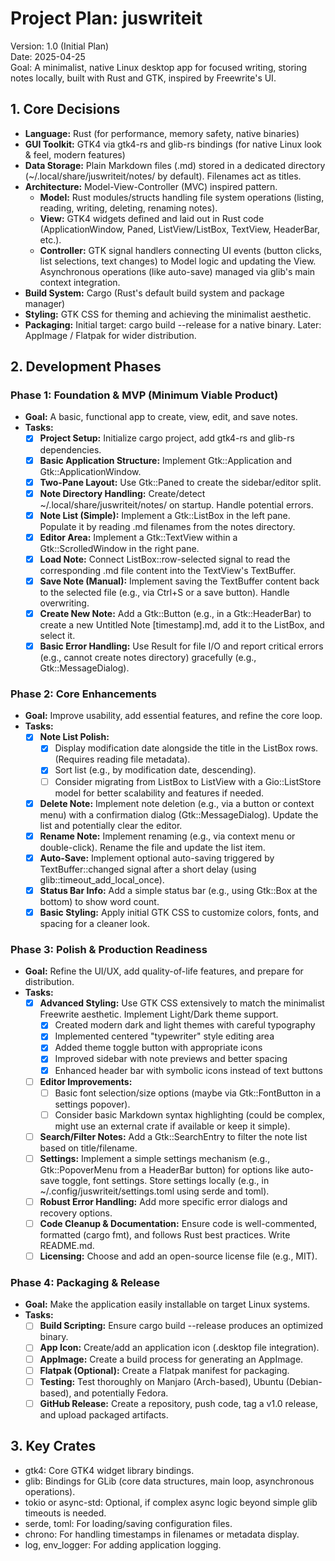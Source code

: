 # **Project Plan: juswriteit**

Version: 1.0 (Initial Plan)  
Date: 2025-04-25  
Goal: A minimalist, native Linux desktop app for focused writing, storing notes locally, built with Rust and GTK, inspired by Freewrite's UI.

## **1\. Core Decisions**

* **Language:** Rust (for performance, memory safety, native binaries)  
* **GUI Toolkit:** GTK4 via gtk4-rs and glib-rs bindings (for native Linux look & feel, modern features)  
* **Data Storage:** Plain Markdown files (.md) stored in a dedicated directory (\~/.local/share/juswriteit/notes/ by default). Filenames act as titles.  
* **Architecture:** Model-View-Controller (MVC) inspired pattern.  
  * **Model:** Rust modules/structs handling file system operations (listing, reading, writing, deleting, renaming notes).  
  * **View:** GTK4 widgets defined and laid out in Rust code (ApplicationWindow, Paned, ListView/ListBox, TextView, HeaderBar, etc.).  
  * **Controller:** GTK signal handlers connecting UI events (button clicks, list selections, text changes) to Model logic and updating the View. Asynchronous operations (like auto-save) managed via glib's main context integration.  
* **Build System:** Cargo (Rust's default build system and package manager)  
* **Styling:** GTK CSS for theming and achieving the minimalist aesthetic.  
* **Packaging:** Initial target: cargo build \--release for a native binary. Later: AppImage / Flatpak for wider distribution.

## **2\. Development Phases**

### **Phase 1: Foundation & MVP (Minimum Viable Product)**

* **Goal:** A basic, functional app to create, view, edit, and save notes.
* **Tasks:**
  - [x] **Project Setup:** Initialize cargo project, add gtk4-rs and glib-rs dependencies.
  - [x] **Basic Application Structure:** Implement Gtk::Application and Gtk::ApplicationWindow.
  - [x] **Two-Pane Layout:** Use Gtk::Paned to create the sidebar/editor split.
  - [x] **Note Directory Handling:** Create/detect \~/.local/share/juswriteit/notes/ on startup. Handle potential errors.
  - [x] **Note List (Simple):** Implement a Gtk::ListBox in the left pane. Populate it by reading .md filenames from the notes directory.
  - [x] **Editor Area:** Implement a Gtk::TextView within a Gtk::ScrolledWindow in the right pane.
  - [x] **Load Note:** Connect ListBox::row-selected signal to read the corresponding .md file content into the TextView's TextBuffer.
  - [x] **Save Note (Manual):** Implement saving the TextBuffer content back to the selected file (e.g., via Ctrl+S or a save button). Handle overwriting.
  - [x] **Create New Note:** Add a Gtk::Button (e.g., in a Gtk::HeaderBar) to create a new Untitled Note \[timestamp\].md, add it to the ListBox, and select it.
  - [x] **Basic Error Handling:** Use Result for file I/O and report critical errors (e.g., cannot create notes directory) gracefully (e.g., Gtk::MessageDialog).

### **Phase 2: Core Enhancements**

* **Goal:** Improve usability, add essential features, and refine the core loop.
* **Tasks:**
  - [x] **Note List Polish:**
     * [x] Display modification date alongside the title in the ListBox rows. (Requires reading file metadata).
     * [x] Sort list (e.g., by modification date, descending).
     * [ ] Consider migrating from ListBox to ListView with a Gio::ListStore model for better scalability and features if needed.
  - [x] **Delete Note:** Implement note deletion (e.g., via a button or context menu) with a confirmation dialog (Gtk::MessageDialog). Update the list and potentially clear the editor.
  - [x] **Rename Note:** Implement renaming (e.g., via context menu or double-click). Rename the file and update the list item.
  - [x] **Auto-Save:** Implement optional auto-saving triggered by TextBuffer::changed signal after a short delay (using glib::timeout\_add\_local\_once).
  - [x] **Status Bar Info:** Add a simple status bar (e.g., using Gtk::Box at the bottom) to show word count.
  - [x] **Basic Styling:** Apply initial GTK CSS to customize colors, fonts, and spacing for a cleaner look.

### **Phase 3: Polish & Production Readiness**

* **Goal:** Refine the UI/UX, add quality-of-life features, and prepare for distribution.
* **Tasks:**
  - [x] **Advanced Styling:** Use GTK CSS extensively to match the minimalist Freewrite aesthetic. Implement Light/Dark theme support.
     * [x] Created modern dark and light themes with careful typography
     * [x] Implemented centered "typewriter" style editing area
     * [x] Added theme toggle button with appropriate icons
     * [x] Improved sidebar with note previews and better spacing
     * [x] Enhanced header bar with symbolic icons instead of text buttons
  - [ ] **Editor Improvements:**
     * [ ] Basic font selection/size options (maybe via Gtk::FontButton in a settings popover).
     * [ ] Consider basic Markdown syntax highlighting (could be complex, might use an external crate if available or keep it simple).
  - [ ] **Search/Filter Notes:** Add a Gtk::SearchEntry to filter the note list based on title/filename.
  - [ ] **Settings:** Implement a simple settings mechanism (e.g., Gtk::PopoverMenu from a HeaderBar button) for options like auto-save toggle, font settings. Store settings locally (e.g., in \~/.config/juswriteit/settings.toml using serde and toml).
  - [ ] **Robust Error Handling:** Add more specific error dialogs and recovery options.
  - [ ] **Code Cleanup & Documentation:** Ensure code is well-commented, formatted (cargo fmt), and follows Rust best practices. Write README.md.
  - [ ] **Licensing:** Choose and add an open-source license file (e.g., MIT).

### **Phase 4: Packaging & Release**

* **Goal:** Make the application easily installable on target Linux systems.
* **Tasks:**
  - [ ] **Build Scripting:** Ensure cargo build \--release produces an optimized binary.
  - [ ] **App Icon:** Create/add an application icon (.desktop file integration).
  - [ ] **AppImage:** Create a build process for generating an AppImage.
  - [ ] **Flatpak (Optional):** Create a Flatpak manifest for packaging.
  - [ ] **Testing:** Test thoroughly on Manjaro (Arch-based), Ubuntu (Debian-based), and potentially Fedora.
  - [ ] **GitHub Release:** Create a repository, push code, tag a v1.0 release, and upload packaged artifacts.

## **3\. Key Crates**

* gtk4: Core GTK4 widget library bindings.  
* glib: Bindings for GLib (core data structures, main loop, asynchronous operations).  
* tokio or async-std: Optional, if complex async logic beyond simple glib timeouts is needed.  
* serde, toml: For loading/saving configuration files.  
* chrono: For handling timestamps in filenames or metadata display.  
* log, env\_logger: For adding application logging.